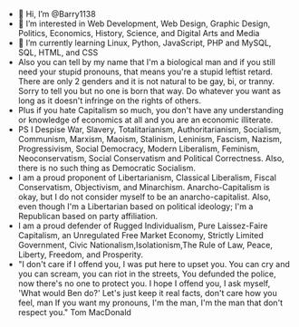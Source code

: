 - 👋 Hi, I’m @Barry1138
- 👀 I’m interested in Web Development, Web Design, Graphic Design, Politics, Economics, History, Science, and Digital Arts and Media 
- 🌱 I’m currently learning Linux, Python, JavaScript, PHP and MySQL, SQL, HTML, and CSS
- Also you can tell by my name that I'm a biological man and if you still need your stupid pronouns, that means you're a stupid leftist retard. There are only 2 genders and it is not natural to be gay, bi, or tranny. Sorry to tell you but no one is born that way. Do whatever you want as long as it doesn't infringe on the rights of others.
- Plus if you hate Capitalism so much, you don't have any understanding or knowledge of economics at all and you are an economic illiterate.
- PS I Despise War, Slavery, Totalitarianism, Authoritarianism, Socialism, Communism, Marxism, Maoism, Stalinism, Leninism, Fascism, Nazism, Progressivism, Social Democracy, Modern Liberalism, Feminism, Neoconservatism, Social Conservatism and Political Correctness. Also, there is no such thing as Democratic Socialism.
- I am a proud proponent of Libertarianism, Classical Liberalism, Fiscal Conservatism, Objectivism, and Minarchism. Anarcho-Capitalism is okay, but I do not consider myself to be an anarcho-capitalist. Also, even though I'm a Libertarian based on political ideology; I'm a Republican based on party affiliation.
- I am a proud defender of Rugged Individualism, Pure Laissez-Faire Capitalism, an Unregulated Free Market Economy, Strictly Limited Government, Civic Nationalism,Isolationism,The Rule of Law, Peace, Liberty, Freedom, and Prosperity.
- "I don't care if I offend you, I was put here to upset you. You can cry and you can scream, you can riot in the streets,
You defunded the police, now there's no one to protect you. I hope I offend you, I ask myself, 'What would Ben do?' Let's just keep it real facts, don't care how you feel, man
If you want my pronouns, I'm the man, I'm the man that don't respect you." Tom MacDonald 

<!---
Barry1138/Barry1138 is a ✨ special ✨ repository because its `README.md` (this file) appears on your GitHub profile.
You can click the Preview link to take a look at your changes.
--->
